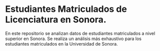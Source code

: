 # Estudiantes Matriculados de Licenciatura en Sonora.
En este repositorio se analizan datos de estudiantes matriculados a nivel superior en Sonora. Se realiza un análisis más exhaustivo para los estudiantes matriculados en la Universidad de Sonora.
